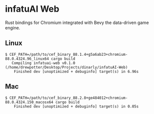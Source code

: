 # infatuAI Web

Rust bindings for Chromium integrated with Bevy the data-driven game engine.

## Linux

```
$ CEF_PATH=/path/to/cef_binary_88.1.4+g5a6ab23+chromium-88.0.4324.96_linux64 cargo build
   Compiling infatuai-web v0.1.0 (/home/drewpotter/Desktop/Projects/dinarly/infatuAI-Web)
    Finished dev [unoptimized + debuginfo] target(s) in 6.96s
```

## Mac

```
$ CEF_PATH=/path/to/cef_binary_88.2.8+ge484012+chromium-88.0.4324.150_macosx64 cargo build
    Finished dev [unoptimized + debuginfo] target(s) in 0.05s
```